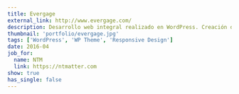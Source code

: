 ```yaml
---
title: Evergage
external_link: http://www.evergage.com/
description: Desarrollo web integral realizado en WordPress. Creación de un theme personalizado desde cero.
thumbnail: 'portfolio/evergage.jpg'
tags: ['WordPress', 'WP Theme', 'Responsive Design']
date: 2016-04
job_for:
  name: NTM
  link: https://ntmatter.com
show: true
has_single: false
---
```

